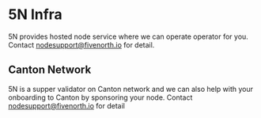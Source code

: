 # 5N Infra 


5N provides hosted node service where we can operate operator for you. Contact nodesupport@fivenorth.io for detail.

## Canton Network

5N is a supper validator on Canton network and we can also help with your onboarding to Canton by sponsoring your node. Contact nodesupport@fivenorth.io for detail